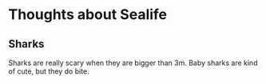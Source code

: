# Thoughts about Sealife

## Sharks

Sharks are really scary when they are bigger than 3m.
Baby sharks are kind of cute, but they do bite.
